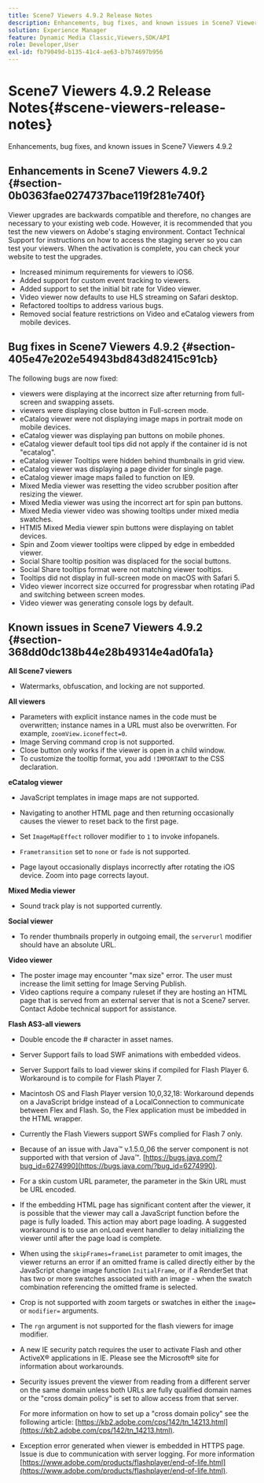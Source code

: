 ```yaml
---
title: Scene7 Viewers 4.9.2 Release Notes
description: Enhancements, bug fixes, and known issues in Scene7 Viewers 4.9.2
solution: Experience Manager
feature: Dynamic Media Classic,Viewers,SDK/API
role: Developer,User
exl-id: fb79049d-b135-41c4-ae63-b7b74697b956
---
```

# Scene7 Viewers 4.9.2 Release Notes{#scene-viewers-release-notes}

Enhancements, bug fixes, and known issues in Scene7 Viewers 4.9.2

## Enhancements in Scene7 Viewers 4.9.2 {#section-0b0363fae0274737bace119f281e740f}

Viewer upgrades are backwards compatible and therefore, no changes are necessary to your existing web code. However, it is recommended that you test the new viewers on Adobe's staging environment. Contact Technical Support for instructions on how to access the staging server so you can test your viewers. When the activation is complete, you can check your website to test the upgrades.

* Increased minimum requirements for viewers to iOS6.
* Added support for custom event tracking to viewers.
* Added support to set the initial bit rate for Video viewer.
* Video viewer now defaults to use HLS streaming on Safari desktop.
* Refactored tooltips to address various bugs.
* Removed social feature restrictions on Video and eCatalog viewers from mobile devices.

## Bug fixes in Scene7 Viewers 4.9.2 {#section-405e47e202e54943bd843d82415c91cb}

The following bugs are now fixed:

* viewers were displaying at the incorrect size after returning from full-screen and swapping assets.
* viewers were displaying close button in Full-screen mode.
* eCatalog viewer were not displaying image maps in portrait mode on mobile devices.
* eCatalog viewer was displaying pan buttons on mobile phones.
* eCatalog viewer default tool tips did not apply if the container id is not "ecatalog".
* eCatalog viewer Tooltips were hidden behind thumbnails in grid view.
* eCatalog viewer was displaying a page divider for single page.
* eCatalog viewer image maps failed to function on IE9.
* Mixed Media viewer was resetting the video scrubber position after resizing the viewer.
* Mixed Media viewer was using the incorrect art for spin pan buttons.
* Mixed Media viewer video was showing tooltips under mixed media swatches.
* HTMl5 Mixed Media viewer spin buttons were displaying on tablet devices.
* Spin and Zoom viewer tooltips were clipped by edge in embedded viewer.
* Social Share tooltip position was displaced for the social buttons.
* Social Share tooltips format were not matching viewer tooltips.
* Tooltips did not display in full-screen mode on macOS with Safari 5.
* Video viewer incorrect size occurred for progressbar when rotating iPad and switching between screen modes.
* Video viewer was generating console logs by default.

## Known issues in Scene7 Viewers 4.9.2 {#section-368dd0dc138b44e28b49314e4ad0fa1a}

**All Scene7 viewers**

* Watermarks, obfuscation, and locking are not supported.

**All viewers**

* Parameters with explicit instance names in the code must be overwritten; instance names in a URL must also be overwritten. For example, `zoomView.iconeffect=0`.
* Image Serving command crop is not supported.
* Close button only works if the viewer is open in a child window.
* To customize the tooltip format, you add `!IMPORTANT` to the CSS declaration.

**eCatalog viewer**

* JavaScript templates in image maps are not supported.
* Navigating to another HTML page and then returning occasionally causes the viewer to reset back to the first page.
* Set `ImageMapEffect` rollover modifier to `1` to invoke infopanels.

* `Frametransition` set to `none` or `fade` is not supported.

* Page layout occasionally displays incorrectly after rotating the iOS device. Zoom into page corrects layout.

**Mixed Media viewer**

* Sound track play is not supported currently.

**Social viewer**

* To render thumbnails properly in outgoing email, the `serverurl` modifier should have an absolute URL.

**Video viewer**

* The poster image may encounter "max size" error. The user must increase the limit setting for Image Serving Publish.
* Video captions require a company ruleset if they are hosting an HTML page that is served from an external server that is not a Scene7 server. Contact Adobe technical support for assistance.

**Flash AS3-all viewers**

* Double encode the # character in asset names.
* Server Support fails to load SWF animations with embedded videos.
* Server Support fails to load viewer skins if compiled for Flash Player 6. Workaround is to compile for Flash Player 7.
* Macintosh OS and Flash Player version 10,0,32,18: Workaround depends on a JavaScript bridge instead of a LocalConnection to communicate between Flex and Flash. So, the Flex application must be imbedded in the HTML wrapper.
* Currently the Flash Viewers support SWFs complied for Flash 7 only.
* Because of an issue with Java™ v.1.5.0_06 the server component is not supported with that version of Java™. [https://bugs.java.com/?bug_id=6274990](https://bugs.java.com/?bug_id=6274990).
* For a skin custom URL parameter, the parameter in the Skin URL must be URL encoded.
* If the embedding HTML page has significant content after the viewer, it is possible that the viewer may call a JavaScript function before the page is fully loaded. This action may abort page loading. A suggested workaround is to use an onLoad event handler to delay initializing the viewer until after the page load is complete.
* When using the `skipFrames=frameList` parameter to omit images, the viewer returns an error if an omitted frame is called directly either by the JavaScript change image function `InitialFrame`, or if a RenderSet that has two or more swatches associated with an image - when the swatch combination referencing the omitted frame is selected.

* Crop is not supported with zoom targets or swatches in either the `image=` or `modifier=` arguments.

* The `rgn` argument is not supported for the flash viewers for image modifier.
* A new IE security patch requires the user to activate Flash and other ActiveX® applications in IE. Please see the Microsoft® site for information about workarounds.
* Security issues prevent the viewer from reading from a different server on the same domain unless both URLs are fully qualified domain names or the "cross domain policy" is set to allow access from that server.


  For more information on how to set up a "cross domain policy" see the following article: [https://kb2.adobe.com/cps/142/tn_14213.html](https://kb2.adobe.com/cps/142/tn_14213.html).

* Exception error generated when viewer is embedded in HTTPS page. Issue is due to communication with server logging. For more information [https://www.adobe.com/products/flashplayer/end-of-life.html](https://www.adobe.com/products/flashplayer/end-of-life.html).
